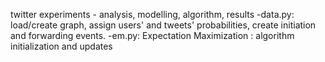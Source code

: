 twitter experiments - analysis, modelling, algorithm, results
-data.py: load/create graph, assign users' and tweets' probabilities, create initiation and forwarding events.
-em.py: Expectation Maximization : algorithm initialization and updates
